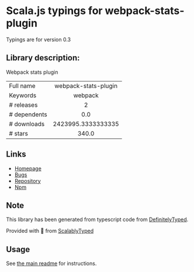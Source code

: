 
# Scala.js typings for webpack-stats-plugin

Typings are for version 0.3

## Library description:
Webpack stats plugin

|                    |                 |
| ------------------ | :-------------: |
| Full name          | webpack-stats-plugin |
| Keywords           | webpack |
| # releases         | 2 |
| # dependents       | 0.0 |
| # downloads        | 2423995.3333333335 |
| # stars            | 340.0 |

## Links
- [Homepage](https://github.com/FormidableLabs/webpack-stats-plugin#readme)
- [Bugs](https://github.com/FormidableLabs/webpack-stats-plugin/issues)
- [Repository](https://github.com/FormidableLabs/webpack-stats-plugin)
- [Npm](https://www.npmjs.com/package/webpack-stats-plugin)
    


## Note
This library has been generated from typescript code from [DefinitelyTyped](https://definitelytyped.org).

Provided with :purple_heart: from [ScalablyTyped](https://github.com/oyvindberg/ScalablyTyped)

## Usage
See [the main readme](../../readme.md) for instructions.


